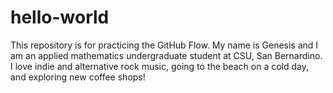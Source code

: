 # hello-world
This repository is for practicing the GitHub Flow.
My name is Genesis and I am an applied mathematics undergraduate student at CSU, San Bernardino. I love indie and alternative rock music, going to the beach on a cold day, and exploring new coffee shops! 
